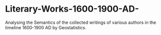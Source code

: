 # Literary-Works-1600-1900-AD-
Analysing the Semantics of the collected writings of various authors in the timeline 1600-1900 AD by Geostatistics.
